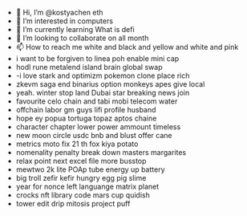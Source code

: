 - 👋 Hi, I’m @kostyachen eth
- 👀 I’m interested in computers
- 🌱 I’m currently learning What is defi
- 💞️ I’m looking to collaborate on all month
- 📫 How to reach me white and black and yellow and white and pink
- i want to be forgiven to linea poh enable mini cap
- hodl rune metalend island brain global swap
- -i love stark and optimizm pokemon clone place rich
- zkevm saga end binarius option monkeys apes give local
- yeah. winter stop land Dubai star breaking news join
- favourite celo chain and tabi mobi telecom water
- offchain labor gm guys lifi profile husband
- hope ey popua tortuga topaz aptos chaine
- character chapter lower power ammount timeless
- new moon circle usdc bnb and blust offer cane
- metrics moto fix 21 th fox kiya potato
- nomenality penalty break down masters margarites
- relax point next excel file more busstop
- mewtwo 2k lite POAp tube energy up battery
- big troll zefir kefir hungry egg pig slime
- year for nonce left languange matrix planet
- crocks nft library code mars cup quidish
- tower edit drip mitosis project puff
